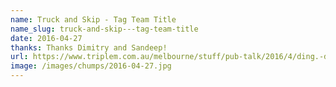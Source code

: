 ```yaml
---
name: Truck and Skip - Tag Team Title
name_slug: truck-and-skip---tag-team-title
date: 2016-04-27
thanks: Thanks Dimitry and Sandeep!
url: https://www.triplem.com.au/melbourne/stuff/pub-talk/2016/4/ding.-ding.-ding.-montague-street-bridge-hit-again/
image: /images/chumps/2016-04-27.jpg
---
```

